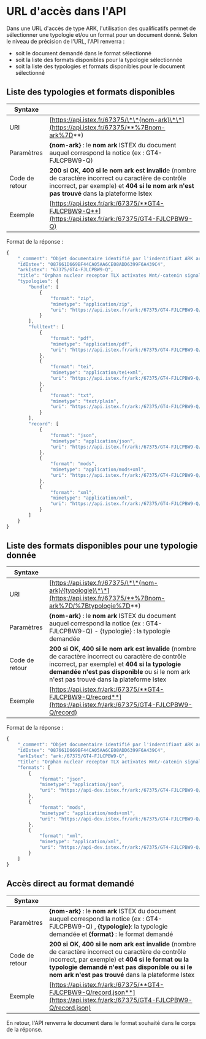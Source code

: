 # URL d'accès dans l'API

Dans une URL d'accès de type ARK, l'utilisation des qualificatifs permet de sélectionner une typologie et/ou un format pour un document donné. Selon le niveau de précision de l'URL, l'API renverra :

* soit le document demandé dans le format sélectionné
* soit la liste des formats disponibles pour la typologie sélectionnée
* soit la liste des typologies et formats disponibles pour le document sélectionné

## Liste des typologies et formats disponibles

| Syntaxe        |                                                                                                                                                                                                         |
| -------------- | ------------------------------------------------------------------------------------------------------------------------------------------------------------------------------------------------------- |
| URI            | [https://api.istex.fr/67375/\*\*{nom-ark}\*\*](https://api.istex.fr/67375/**%7Bnom-ark%7D**)                                                                                                            |
| Paramètres     | **{nom-ark}** : le **nom ark** ISTEX du document auquel correspond la notice (ex : GT4-FJLCPBW9-Q)                                                                                                      |
| Code de retour | **200 si OK**,  **400 si le nom ark est invalid**e (nombre de caractère incorrect ou caractère de contrôle incorrect, par exemple)  et  **404 si le nom ark n'est pas trouvé** dans la plateforme Istex |
| Exemple        | [https://api.istex.fr/ark:/67375/**GT4-FJLCPBW9-Q**](https://api.istex.fr/ark:/67375/GT4-FJLCPBW9-Q)                                                                                                    |

Format de la réponse :

```javascript
{
    "_comment": "Objet documentaire identifié par l'indentifiant ARK ark:/67375/GT4-FJLCPBW9-Q. Liste des typologies et formats disponibles correspondant",
    "idIstex": "087661D669BF44CA05AA6CE08ADD6399F6A439C4",
    "arkIstex": "67375/GT4-FJLCPBW9-Q",
    "title": "Orphan nuclear receptor TLX activates Wnt/-catenin signalling to stimulate neural stem cell proliferation and self-renewal",
    "typologies": {
        "bundle": [
            {
                "format": "zip",
                "mimetype": "application/zip",
                "uri": "https://api.istex.fr/ark:/67375/GT4-FJLCPBW9-Q/bundle.zip"
            }
        ],
        "fulltext": [
            {
                "format": "pdf",
                "mimetype": "application/pdf",
                "uri": "https://api.istex.fr/ark:/67375/GT4-FJLCPBW9-Q/fulltext.pdf"
            },
            {
                "format": "tei",
                "mimetype": "application/tei+xml",
                "uri": "https://api.istex.fr/ark:/67375/GT4-FJLCPBW9-Q/fulltext.tei"
            },
            {
                "format": "txt",
                "mimetype": "text/plain",
                "uri": "https://api.istex.fr/ark:/67375/GT4-FJLCPBW9-Q/fulltext.txt"
            }
        ],
        "record": [
            {
                "format": "json",
                "mimetype": "application/json",
                "uri": "https://api.istex.fr/ark:/67375/GT4-FJLCPBW9-Q/record.json"
            },
            {
                "format": "mods",
                "mimetype": "application/mods+xml",
                "uri": "https://api.istex.fr/ark:/67375/GT4-FJLCPBW9-Q/record.mods"
            },
            {
                "format": "xml",
                "mimetype": "application/xml",
                "uri": "https://api.istex.fr/ark:/67375/GT4-FJLCPBW9-Q/record.xml"
            }
        ]
    }
}
```

## Liste des formats disponibles pour une typologie donnée

| Syntaxe        |                                                                                                                                                                                                                                                         |
| -------------- | ------------------------------------------------------------------------------------------------------------------------------------------------------------------------------------------------------------------------------------------------------- |
| URI            | [https://api.istex.fr/67375/\*\*{nom-ark}/{typologie}\*\*](https://api.istex.fr/67375/**%7Bnom-ark%7D/%7Btypologie%7D**)                                                                                                                                |
| Paramètres     | **{nom-ark}** : le **nom ark** ISTEX du document auquel correspond la notice (ex : GT4-FJLCPBW9-Q) - {typologie} : la typologie demandée                                                                                                                |
| Code de retour | **200 si OK**,  **400 si le nom ark est invalide** (nombre de caractère incorrect ou caractère de contrôle incorrect, par exemple) et  **404 si la typologie demandée n'est pas disponible** ou si le nom ark n'est pas trouvé dans la plateforme Istex |
| Exemple        | [https://api.istex.fr/ark:/67375/**GT4-FJLCPBW9-Q/record**](https://api.istex.fr/ark:/67375/GT4-FJLCPBW9-Q/record)                                                                                                                                      |

Format de la réponse :

```javascript
{
    "_comment": "Objet documentaire identifié par l'indentifiant ARK ark:/67375/GT4-FJLCPBW9-Q. Liste des formats disponibles correspondant à la typologie 'record' pour ce document ",
    "idIstex": "087661D669BF44CA05AA6CE08ADD6399F6A439C4",
    "arkIstex": "ark:/67375/GT4-FJLCPBW9-Q",
    "title": "Orphan nuclear receptor TLX activates Wnt/-catenin signalling to stimulate neural stem cell proliferation and self-renewal",
    "formats": [
        {
            "format": "json",
            "mimetype": "application/json",
            "uri": "https://api-dev.istex.fr/ark:/67375/GT4-FJLCPBW9-Q/record.json"
        },
        {
            "format": "mods",
            "mimetype": "application/mods+xml",
            "uri": "https://api-dev.istex.fr/ark:/67375/GT4-FJLCPBW9-Q/record.mods"
        },
        {
            "format": "xml",
            "mimetype": "application/xml",
            "uri": "https://api-dev.istex.fr/ark:/67375/GT4-FJLCPBW9-Q/record.xml"
        }
    ]
}
```

## Accès direct au format demandé

| Syntaxe        |                                                                                                                                                                                                                                                                   |
| -------------- | ----------------------------------------------------------------------------------------------------------------------------------------------------------------------------------------------------------------------------------------------------------------- |
| Paramètres     | **{nom-ark}** : le **nom ark** ISTEX du document auquel correspond la notice (ex : GT4-FJLCPBW9-Q) , **{typologie}**: la typologie demandée  et  **{format}** : le format demandé                                                                                 |
| Code de retour | **200 si OK**, **400 si le nom ark est invalide** (nombre de caractère incorrect ou caractère de contrôle incorrect, par exemple) et **404 si le format ou la typologie demandé n'est pas disponible ou si le nom ark n'est pas trouvé** dans la plateforme Istex |
| Exemple        | [https://api.istex.fr/ark:/67375/**GT4-FJLCPBW9-Q/record.json**](https://api.istex.fr/ark:/67375/GT4-FJLCPBW9-Q/record.json)                                                                                                                                      |

En retour, l'API renverra le document dans le format souhaité dans le corps de la réponse.
